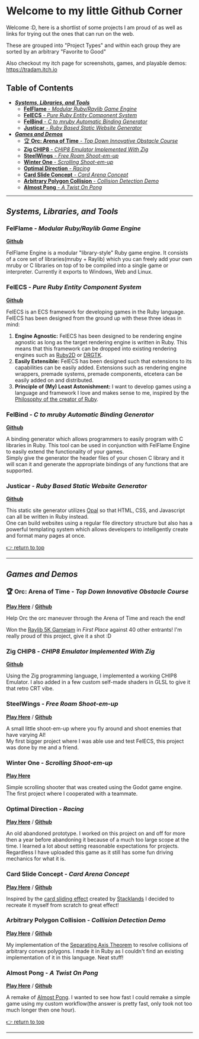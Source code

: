 # Welcome to my little Github Corner


Welcome :D, here is a shortlist of some projects I am proud of as well as links for trying out the ones that can run on the web.

These are grouped into "Project Types" and within each group they are sorted by an arbitrary "Favorite to Good"

Also checkout my itch page for screenshots, games, and playable demos:
https://tradam.itch.io

## Table of Contents
<!-- vim-markdown-toc GFM -->

* [***Systems, Libraries, and Tools***](#systems-libraries-and-tools)
	* [**FelFlame** - *Modular Ruby/Raylib Game Engine*](#felflame---modular-rubyraylib-game-engine)
	* [**FelECS** - *Pure Ruby Entity Component System*](#felecs---pure-ruby-entity-component-system)
	* [**FelBind** - *C to mruby Automatic Binding Generator*](#felbind---c-to-mruby-automatic-binding-generator)
	* [**Justicar** - *Ruby Based Static Website Generator*](#justicar---ruby-based-static-website-generator)
* [***Games and Demos***](#games-and-demos)
	* [🏆 **Orc: Arena of Time** - *Top Down Innovative Obstacle Course*](#-orc-arena-of-time---top-down-innovative-obstacle-course)
	* [**Zig CHIP8** - *CHIP8 Emulator Implemented With Zig*](#zig-chip8---chip8-emulator-implemented-with-zig)
	* [**SteelWings** - *Free Roam Shoot-em-up*](#steelwings---free-roam-shoot-em-up)
	* [**Winter One** - *Scrolling Shoot-em-up*](#winter-one---scrolling-shoot-em-up)
	* [**Optimal Direction** - *Racing*](#optimal-direction---racing)
	* [**Card Slide Concept** - *Card Arena Concept*](#card-slide-concept---card-arena-concept)
	* [**Arbitrary Polygon Collision** - *Collision Detection Demo*](#arbitrary-polygon-collision---collision-detection-demo)
	* [**Almost Pong** - *A Twist On Pong*](#almost-pong---a-twist-on-pong)

<!-- vim-markdown-toc -->

---

## ***Systems, Libraries, and Tools***

### **FelFlame** - *Modular Ruby/Raylib Game Engine*
[**Github**](https://github.com/realtradam/FelFlameEngine)

FelFlame Engine is a modular "library-style" Ruby game engine. It consists of a core set of libraries(mruby + Raylib) which you can freely add your own mruby or C libraries on top of to be compiled into a single game or interpreter. Currently it exports to Windows, Web and Linux.

### **FelECS** - *Pure Ruby Entity Component System*
[**Github**](https://github.com/realtradam/FelECS)

FelECS is an ECS framework for developing games in the Ruby language. FelECS has been designed from the ground up with these three ideas in mind:

1. **Engine Agnostic:** FelECS has been designed to be rendering engine agnostic as long as the target rendering engine is written in Ruby. This means that this framework can be dropped into existing rendering engines such as [Ruby2D](http://www.ruby2d.com) or [DRGTK](https://dragonruby.org/toolkit/game).
2. **Easily Extensible:** FelECS has been designed such that extensions to its capabilities can be easily added. Extensions such as rendering engine wrappers, premade systems, premade components, etcetera can be easily added on and distributed.
3. **Principle of (My) Least Astonishment:** I want to develop games using a language and framework I love and makes sense to me, inspired by the [Philosophy of the creator of Ruby](https://en.wikipedia.org/wiki/Ruby_(programming_language)#Philosophy).

### **FelBind** - *C to mruby Automatic Binding Generator*
[**Github**](https://github.com/realtradam/FelBind)

A binding generator which allows programmers to easily program with C libraries in Ruby. This tool can be used in conjunction with FelFlame Engine to easily extend the functionality of your games.  
Simply give the generator the header files of your chosen C library and it will scan it and generate the appropriate bindings of any functions that are supported.

### **Justicar** - *Ruby Based Static Website Generator*
[**Github**](https://github.com/realtradam/Justicar)

This static site generator utilizes [Opal](https://opalrb.com) so that HTML, CSS, and Javascript can all be written in Ruby instead.  
One can build websites using a regular file directory structure but also has a powerful templating system which allows developers to intelligently create and format many pages at once.

[👉 return to top](#welcome-to-my-little-github-corner)

---

## ***Games and Demos***

### 🏆 **Orc: Arena of Time** - *Top Down Innovative Obstacle Course*
[**Play Here**](https://tradam.itch.io/orc-arena-of-time) / [**Github**](https://github.com/realtradam/orc-arena-of-time)

Help Orc the orc maneuver through the Arena of Time and reach the end!

Won the [Raylib 5K Gamejam](https://itch.io/jam/raylib-5k-gamejam/results/enjoyment-is-the-game-enjoyable-to-play) in *First Place* against 40 other entrants! I'm really proud of this project, give it a shot :D

### **Zig CHIP8** - *CHIP8 Emulator Implemented With Zig*
[**Github**](https://github.com/realtradam/zig-chip-8)

Using the Zig programming language, I implemented a working CHIP8 Emulator. I also added in a few custom self-made shaders in GLSL to give it that retro CRT vibe.

### **SteelWings** - *Free Roam Shoot-em-up*
[**Play Here**](https://argo.itch.io/steelwings) / [**Github**](https://github.com/realtradam/SteelWings)  

A small little shoot-em-up where you fly around and shoot enemies that have varying AI!  
My first bigger project where I was able use and test FelECS, this project was done by me and a friend.

### **Winter One** - *Scrolling Shoot-em-up*
[**Play Here**](https://tradam.itch.io/winter-one)  

Simple scrolling shooter that was created using the Godot game engine.  
The first project where I cooperated with a teammate.

### **Optimal Direction** - *Racing*
[**Play Here**](https://tradam.itch.io/optimal-direction) / [**Github**](https://github.com/realtradam/optimal-direction)  

An old abandoned prototype. I worked on this project on and off for more then a year before abandoning it because of a much too large scope at the time. I learned a lot about setting reasonable expectations for projects.  
Regardless I have uploaded this game as it still has some fun driving mechanics for what it is.

### **Card Slide Concept** - *Card Arena Concept*
[**Play Here**](https://tradam.itch.io/card-slide-prototype) / [**Github**](https://github.com/realtradam/card-slide-concept)  

Inspired by the [card sliding effect](https://cdn.discordapp.com/attachments/611458387200180257/972393170564427786/2022-05-03_12-12-36.mp4) created by [Stacklands](https://store.steampowered.com/app/1948280/Stacklands/) I decided to recreate it myself from scratch to great effect!

### **Arbitrary Polygon Collision** - *Collision Detection Demo*
[**Play Here**](https://tradam.itch.io/arbitrary-polygon-collision-demo) / [**Github**](https://github.com/realtradam/arbitrary-polygon-collision)  

My implementation of the [Separating Axis Theorem](https://en.wikipedia.org/wiki/Hyperplane_separation_theorem#Use_in_collision_detection) to resolve collisions of arbitrary convex polygons. I made it in Ruby as I couldn't find an existing implementation of it in this language. Neat stuff!

### **Almost Pong** - *A Twist On Pong*
[**Play Here**](https://tradam.itch.io/almost-pong) / [**Github**](https://github.com/realtradam/almost-pong)  

A remake of [Almost Pong](https://www.lessmilk.com/almost-pong/). I wanted to see how fast I could remake a simple game using my custom workflow(the answer is pretty fast, only took not too much longer then one hour).

[👉 return to top](#welcome-to-my-little-github-corner)

---

